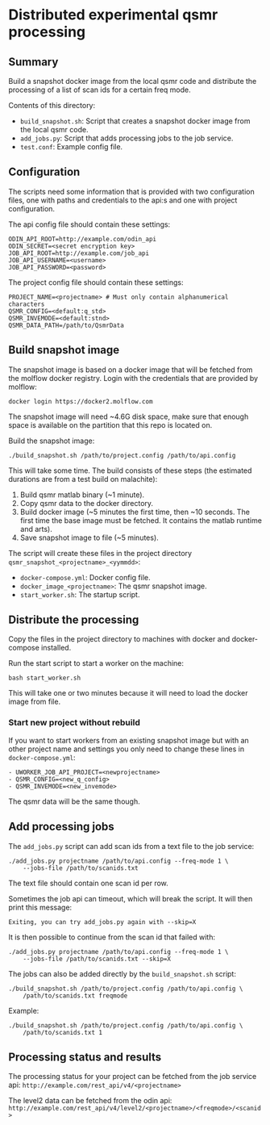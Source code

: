 # Distributed experimental qsmr processing

## Summary

Build a snapshot docker image from the local qsmr code and distribute the
processing of a list of scan ids for a certain freq mode.

Contents of this directory:

* `build_snapshot.sh`: Script that creates a snapshot docker image
  from the local qsmr code.
* `add_jobs.py`: Script that adds processing jobs to the job service.
* `test.conf`: Example config file.

## Configuration

The scripts need some information that is provided with two configuration
files, one with paths and credentials to the api:s and one with project
configuration.

The api config file should contain these settings:

    ODIN_API_ROOT=http://example.com/odin_api
    ODIN_SECRET=<secret encryption key>
    JOB_API_ROOT=http://example.com/job_api
    JOB_API_USERNAME=<username>
    JOB_API_PASSWORD=<password>

The project config file should contain these settings:

    PROJECT_NAME=<projectname> # Must only contain alphanumerical characters
    QSMR_CONFIG=<default:q_std>
    QSMR_INVEMODE=<default:stnd>
    QSMR_DATA_PATH=/path/to/QsmrData

## Build snapshot image

The snapshot image is based on a docker image that will be fetched from the
molflow docker registry. Login with the credentials that are provided by
molflow:

    docker login https://docker2.molflow.com

The snapshot image will need ~4.6G disk space, make sure that enough space
is available on the partition that this repo is located on.

Build the snapshot image:

    ./build_snapshot.sh /path/to/project.config /path/to/api.config

This will take some time. The build consists of these steps (the estimated
durations are from a test build on malachite):

1. Build qsmr matlab binary (~1 minute).
1. Copy qsmr data to the docker directory.
1. Build docker image (~5 minutes the first time, then ~10 seconds. The first
   time the base image must be fetched. It contains the matlab runtime and
   arts).
1. Save snapshot image to file (~5 minutes).

The script will create these files in the project directory
`qsmr_snapshot_<projectname>_<yymmdd>`:

* `docker-compose.yml`: Docker config file.
* `docker_image_<projectname>`: The qsmr snapshot image.
* `start_worker.sh`: The startup script.

## Distribute the processing

Copy the files in the project directory to machines with docker and
docker-compose installed.

Run the start script to start a worker on the machine:

    bash start_worker.sh

This will take one or two minutes because it will need to load the docker
image from file.

### Start new project without rebuild

If you want to start workers from an existing snapshot image but with an other
project name and settings you only need to change these lines in
`docker-compose.yml`:

    - UWORKER_JOB_API_PROJECT=<newprojectname>
    - QSMR_CONFIG=<new_q_config>
    - QSMR_INVEMODE=<new_invemode>

The qsmr data will be the same though.

## Add processing jobs

The `add_jobs.py` script can add scan ids from a text file to the job service:

    ./add_jobs.py projectname /path/to/api.config --freq-mode 1 \
        --jobs-file /path/to/scanids.txt

The text file should contain one scan id per row.

Sometimes the job api can timeout, which will break the script.
It will then print this message:

    Exiting, you can try add_jobs.py again with --skip=X

It is then possible to continue from the scan id that failed with:

    ./add_jobs.py projectname /path/to/api.config --freq-mode 1 \
        --jobs-file /path/to/scanids.txt --skip=X

The jobs can also be added directly by the `build_snapshot.sh` script:

    ./build_snapshot.sh /path/to/project.config /path/to/api.config \
        /path/to/scanids.txt freqmode

Example:

    ./build_snapshot.sh /path/to/project.config /path/to/api.config \
        /path/to/scanids.txt 1

## Processing status and results

The processing status for your project can be fetched from the job service api:
`http://example.com/rest_api/v4/<projectname>`

The level2 data can be fetched from the odin api:
`http://example.com/rest_api/v4/level2/<projectname>/<freqmode>/<scanid>`
